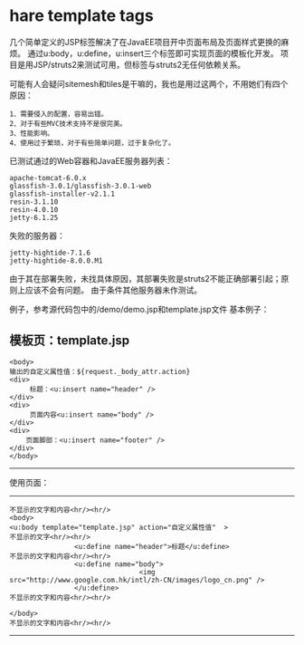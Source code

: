 hare template tags
=======

几个简单定义的JSP标签解决了在JavaEE项目开中页面布局及页面样式更换的麻烦。
通过u:body，u:define，u:insert三个标签即可实现页面的模板化开发。
项目是用JSP/struts2来测试可用，但标签与struts2无任何依赖关系。



可能有人会疑问sitemesh和tiles是干嘛的，我也是用过这两个，不用她们有四个原因：

	1、需要侵入的配置，容易出错。
	2、对于有些MVC技术支持不是很完美。
	3、性能影响。
	4、使用过于繁琐，对于有些简单问题，过于复杂化了。



已测试通过的Web容器和JavaEE服务器列表：

	apache-tomcat-6.0.x
	glassfish-3.0.1/glassfish-3.0.1-web
	glassfish-installer-v2.1.1
	resin-3.1.10
	resin-4.0.10
	jetty-6.1.25

失败的服务器：

	jetty-hightide-7.1.6
	jetty-hightide-8.0.0.M1

由于其在部署失败，未找具体原因，其部署失败是struts2不能正确部署引起；原则上应该不会有问题。
由于条件其他服务器未作测试。

例子，参考源代码包中的/demo/demo.jsp和template.jsp文件 基本例子：

模板页：template.jsp
-----------------------------------------------------------------------------
	<body>
	输出的自定义属性值：${request._body_attr.action}
	<div>
		 标题：<u:insert name="header" />
	</div>
	<div>
		 页面内容<u:insert name="body" />
	</div>
	<div>
		页面脚部：<u:insert name="footer" />
	</div>
	</body>
-----------------------------------------------------------------------------

使用页面：

-----------------------------------------------------------------------------
	不显示的文字和内容<hr/><hr/>
	<body>
	<u:body template="template.jsp" action="自定义属性值"	 >
	不显示的文字<hr/><hr/>
					<u:define name="header">标题</u:define>
	不显示的文字和内容<hr/><hr/>
					<u:define name="body">
									<img src="http://www.google.com.hk/intl/zh-CN/images/logo_cn.png" />
					</u:define> 
	不显示的文字和内容<hr/><hr/>
	
	</body>
	不显示的文字和内容<hr/><hr/>
-----------------------------------------------------------------------------